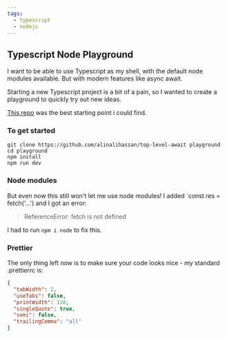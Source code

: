 ```yaml
---
tags:
  - typescript
  - nodejs
---
```


## Typescript Node Playground

I want to be able to use Typescript as my shell, with the default node modules available. But with modern features like async await.

Starting a new Typescript project is a bit of a pain, so I wanted to create a playground to quickly try out new ideas.

[This repo](https://github.com/alinalihassan/top-level-await) was the best starting point i could find.

### To get started

```
git clone https://github.com/alinalihassan/top-level-await playground
cd playground
npm install
npm run dev
```

### Node modules

But even now this still won't let me use node modules! I added `const res = fetch('...') and I got an error:

> ReferenceError: fetch is not defined

I had to run `npm i node` to fix this.

### Prettier

The only thing left now is to make sure your code looks nice - my standard .prettierrc is:

```json
{
  "tabWidth": 2,
  "useTabs": false,
  "printWidth": 120,
  "singleQuote": true,
  "semi": false,
  "trailingComma": "all"
}
```
